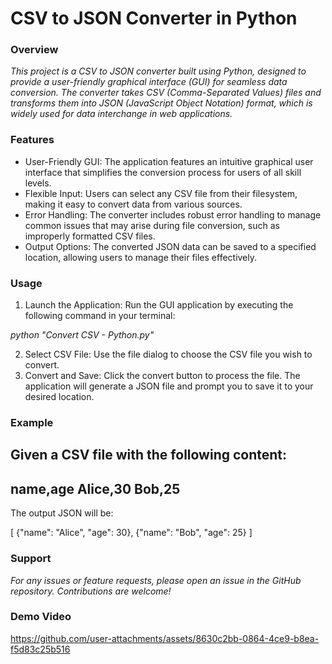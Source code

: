 # CSV to JSON Converter in Python
### Overview
*This project is a CSV to JSON converter built using Python, designed to provide a user-friendly graphical interface (GUI) for seamless data conversion. The converter takes CSV (Comma-Separated Values) files and transforms them into JSON (JavaScript Object Notation) format, which is widely used for data interchange in web applications.*

### Features
* User-Friendly GUI: The application features an intuitive graphical user interface that simplifies the conversion process for users of all skill levels.
* Flexible Input: Users can select any CSV file from their filesystem, making it easy to convert data from various sources.
* Error Handling: The converter includes robust error handling to manage common issues that may arise during file conversion, such as improperly formatted CSV files.
* Output Options: The converted JSON data can be saved to a specified location, allowing users to manage their files effectively.

### Usage
1. Launch the Application: Run the GUI application by executing the following command in your terminal:

*python "Convert CSV - Python.py"*

2. Select CSV File: Use the file dialog to choose the CSV file you wish to convert.
3. Convert and Save: Click the convert button to process the file. The application will generate a JSON file and prompt you to save it to your desired location.

### Example
Given a CSV file with the following content:
----------------
name,age
Alice,30
Bob,25
---------------

The output JSON will be:

[
    {"name": "Alice", "age": 30},
    {"name": "Bob", "age": 25}
]

### Support
*For any issues or feature requests, please open an issue in the GitHub repository. Contributions are welcome!*

### Demo Video

https://github.com/user-attachments/assets/8630c2bb-0864-4ce9-b8ea-f5d83c25b516
